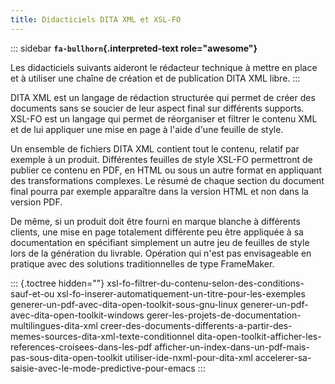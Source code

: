 ```yaml
---
title: Didacticiels DITA XML et XSL-FO
---
```


::: sidebar
**`fa-bullhorn`{.interpreted-text role="awesome"}**

Les didacticiels suivants aideront le rédacteur technique à mettre en
place et à utiliser une chaîne de création et de publication DITA XML
libre.
:::

DITA XML est un langage de rédaction structurée qui permet de créer des
documents sans se soucier de leur aspect final sur différents supports.
XSL-FO est un langage qui permet de réorganiser et filtrer le contenu
XML et de lui appliquer une mise en page à l\'aide d\'une feuille de
style.

Un ensemble de fichiers DITA XML contient tout le contenu, relatif par
exemple à un produit. Différentes feuilles de style XSL-FO permettront
de publier ce contenu en PDF, en HTML ou sous un autre format en
appliquant des transformations complexes. Le résumé de chaque section du
document final pourra par exemple apparaître dans la version HTML et non
dans la version PDF.

De même, si un produit doit être fourni en marque blanche à différents
clients, une mise en page totalement différente peu être appliquée à sa
documentation en spécifiant simplement un autre jeu de feuilles de style
lors de la génération du livrable. Opération qui n\'est pas envisageable
en pratique avec des solutions traditionnelles de type FrameMaker.

::: {.toctree hidden=""}
xsl-fo-filtrer-du-contenu-selon-des-conditions-sauf-et-ou
xsl-fo-inserer-automatiquement-un-titre-pour-les-exemples
generer-un-pdf-avec-dita-open-toolkit-sous-gnu-linux
generer-un-pdf-avec-dita-open-toolkit-windows
gerer-les-projets-de-documentation-multilingues-dita-xml
creer-des-documents-differents-a-partir-des-memes-sources-dita-xml-texte-conditionnel
dita-open-toolkit-afficher-les-references-croisees-dans-les-pdf
afficher-un-index-dans-un-pdf-mais-pas-sous-dita-open-toolkit
utiliser-ide-nxml-pour-dita-xml
accelerer-sa-saisie-avec-le-mode-predictive-pour-emacs
:::

